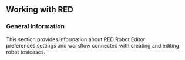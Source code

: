 ## Working with RED

### General information

This section provides information about RED Robot Editor preferences,settings
and workflow connected with creating and editing robot testcases.

